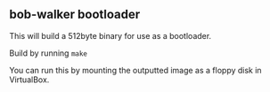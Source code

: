 bob-walker bootloader
---------------------

This will build a 512byte binary for use as a bootloader.

Build by running `make`

You can run this by mounting the outputted image as a floppy disk in VirtualBox.

